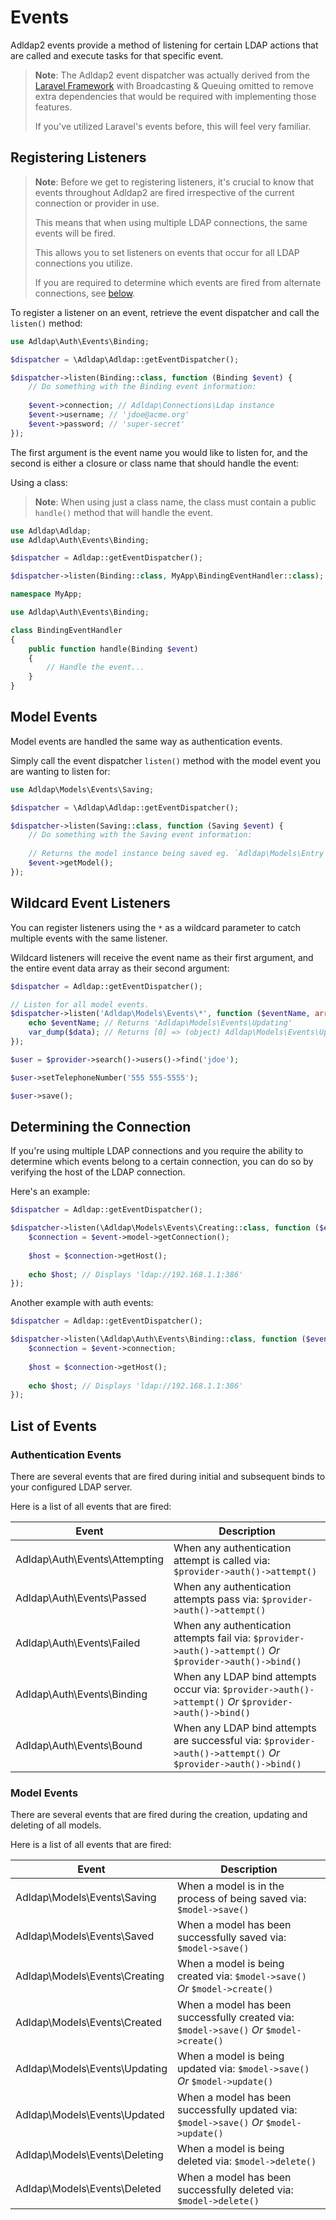 # Events

Adldap2 events provide a method of listening for certain LDAP actions
that are called and execute tasks for that specific event.

> **Note**: The Adldap2 event dispatcher was actually derived from the
> [Laravel Framework](https://github.com/laravel/framework) with
> Broadcasting & Queuing omitted to remove extra dependencies
> that would be required with implementing those features.
>
> If you've utilized Laravel's events before, this will feel very familiar.

## Registering Listeners

> **Note**: Before we get to registering listeners, it's crucial to know that events throughout
> Adldap2 are fired irrespective of the current connection or provider in use.
>
> This means that when using multiple LDAP connections, the same events will be fired.
> 
> This allows you to set listeners on events that occur for all LDAP connections you utilize.
>
> If you are required to determine which events are fired from alternate connections, see [below](#determining-the-connection).

To register a listener on an event, retrieve the event dispatcher and call the `listen()` method:

```php
use Adldap\Auth\Events\Binding;

$dispatcher = \Adldap\Adldap::getEventDispatcher();

$dispatcher->listen(Binding::class, function (Binding $event) {
    // Do something with the Binding event information:
    
    $event->connection; // Adldap\Connections\Ldap instance
    $event->username; // 'jdoe@acme.org'
    $event->password; // 'super-secret'
});
```

The first argument is the event name you would like to listen for, and the
second is either a closure or class name that should handle the event:

Using a class:

> **Note**: When using just a class name, the class must contain a public `handle()` method that will handle the event.

```php
use Adldap\Adldap;
use Adldap\Auth\Events\Binding;

$dispatcher = Adldap::getEventDispatcher();

$dispatcher->listen(Binding::class, MyApp\BindingEventHandler::class);
```

```php
namespace MyApp;

use Adldap\Auth\Events\Binding;

class BindingEventHandler
{
    public function handle(Binding $event)
    {
        // Handle the event...
    }
}
```

## Model Events

Model events are handled the same way as authentication events.

Simply call the event dispatcher `listen()` method with the model event you are wanting to listen for:

```php
use Adldap\Models\Events\Saving;

$dispatcher = \Adldap\Adldap::getEventDispatcher();

$dispatcher->listen(Saving::class, function (Saving $event) {
    // Do something with the Saving event information:
    
    // Returns the model instance being saved eg. `Adldap\Models\Entry`
    $event->getModel();
});
```

## Wildcard Event Listeners

You can register listeners using the `*` as a wildcard parameter to catch multiple events with the same listener.

Wildcard listeners will receive the event name as their first argument, and the entire event data array as their second argument:

```php
$dispatcher = Adldap::getEventDispatcher();

// Listen for all model events.
$dispatcher->listen('Adldap\Models\Events\*', function ($eventName, array $data) {
    echo $eventName; // Returns 'Adldap\Models\Events\Updating'
    var_dump($data); // Returns [0] => (object) Adldap\Models\Events\Updating;
});

$user = $provider->search()->users()->find('jdoe');

$user->setTelephoneNumber('555 555-5555');

$user->save();
```

## Determining the Connection

If you're using multiple LDAP connections and you require the ability to determine which events belong
to a certain connection, you can do so by verifying the host of the LDAP connection.

Here's an example:

```php
$dispatcher = Adldap::getEventDispatcher();

$dispatcher->listen(\Adldap\Models\Events\Creating::class, function ($event) {
    $connection = $event->model->getConnection();
    
    $host = $connection->getHost();
    
    echo $host; // Displays 'ldap://192.168.1.1:386'
});
```

Another example with auth events:

```php
$dispatcher = Adldap::getEventDispatcher();

$dispatcher->listen(\Adldap\Auth\Events\Binding::class, function ($event) {
    $connection = $event->connection;
    
    $host = $connection->getHost();
    
    echo $host; // Displays 'ldap://192.168.1.1:386'
});
```

## List of Events

### Authentication Events

There are several events that are fired during initial and subsequent binds to your configured LDAP server.

Here is a list of all events that are fired:

| Event| Description |
|---|---|
| Adldap\Auth\Events\Attempting | When any authentication attempt is called via: `$provider->auth()->attempt()` |
| Adldap\Auth\Events\Passed | When any authentication attempts pass via: `$provider->auth()->attempt()` |
| Adldap\Auth\Events\Failed | When any authentication attempts fail via: `$provider->auth()->attempt()` *Or* `$provider->auth()->bind()` |
| Adldap\Auth\Events\Binding | When any LDAP bind attempts occur via: `$provider->auth()->attempt()` *Or* `$provider->auth()->bind()` |
| Adldap\Auth\Events\Bound | When any LDAP bind attempts are successful via: `$provider->auth()->attempt()` *Or* `$provider->auth()->bind()` |

### Model Events

There are several events that are fired during the creation, updating and deleting of all models.

Here is a list of all events that are fired:

| Event | Description |
|---|---|
| Adldap\Models\Events\Saving | When a model is in the process of being saved via: `$model->save()` |
| Adldap\Models\Events\Saved | When a model has been successfully saved via: `$model->save()` |
| Adldap\Models\Events\Creating | When a model is being created via: `$model->save()` *Or* `$model->create()` |
| Adldap\Models\Events\Created | When a model has been successfully created via: `$model->save()` *Or* `$model->create()` |
| Adldap\Models\Events\Updating | When a model is being updated via: `$model->save()` *Or* `$model->update()` |
| Adldap\Models\Events\Updated | When a model has been successfully updated via: `$model->save()` *Or* `$model->update()` |
| Adldap\Models\Events\Deleting | When a model is being deleted via: `$model->delete()` |
| Adldap\Models\Events\Deleted | When a model has been successfully deleted via: `$model->delete()` |